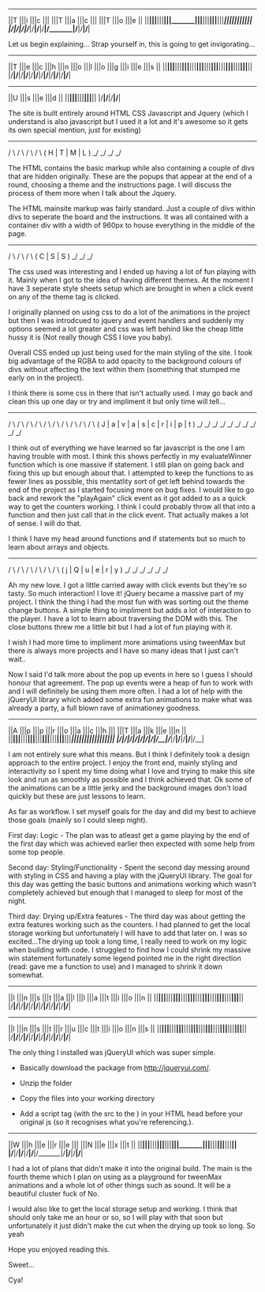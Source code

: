 
 ____ ____ ____ _________ ____ ____ ____ _________ ____ ____ ____ 
||T |||i |||c |||       |||T |||a |||c |||       |||T |||o |||e ||
||__|||__|||__|||_______|||__|||__|||__|||_______|||__|||__|||__||
|/__\|/__\|/__\|/_______\|/__\|/__\|/__\|/_______\|/__\|/__\|/__\|




Let us begin explaining... Strap yourself in, this is going to get invigorating...




 ____ ____ ____ ____ ____ ____ ____ ____ ____ ____ ____ ____ 
||T |||e |||c |||h |||n |||o |||l |||o |||g |||i |||e |||s ||
||__|||__|||__|||__|||__|||__|||__|||__|||__|||__|||__|||__||
|/__\|/__\|/__\|/__\|/__\|/__\|/__\|/__\|/__\|/__\|/__\|/__\|
 ____ ____ ____ ____ 
||U |||s |||e |||d ||
||__|||__|||__|||__||
|/__\|/__\|/__\|/__\|



The site is built entirely around HTML CSS Javascript and Jquery (which I understand is also javascript but I used it a lot and it's awesome so it gets its own special mention, just for existing)


  _   _   _   _  
 / \ / \ / \ / \ 
( H | T | M | L )
 \_/ \_/ \_/ \_/ 

The HTML contains the basic markup while also containing a couple of divs that are hidden originally. These are the popups that appear at the end of a round, choosing a theme and the instructions page. I will discuss the process of them more when I talk about the Jquery.

The HTML mainsite markup was fairly standard. Just a couple of divs within divs to seperate the board and the instructions. It was all contained with a container div with a width of 960px to house everything in the middle of the page.



  _   _   _  
 / \ / \ / \ 
( C | S | S )
 \_/ \_/ \_/ 

The css used was interesting and I ended up having a lot of fun playing with it. Mainly when I got to the idea of having different themes. At the moment I have 3 seperate style sheets setup which are brought in when a click event on any of the theme  tag is clicked.

I originally planned on using css to do a lot of the animations in the project but then I was introdcued to jquery and event handlers and suddenly my options seemed a lot greater and css was left behind like the cheap little hussy it is (Not really though CSS I love you baby).

Overall CSS ended up just being used for the main styling of the site. I took big advantage of the RGBA to add opacity to the background colours of divs without affecting the text within them (something that stumped me early on in the project).

I think there is some css in there that isn't actually used. I may go back and clean this up one day or try and impliment it but only time will tell...



  _   _   _   _   _   _   _   _   _   _  
 / \ / \ / \ / \ / \ / \ / \ / \ / \ / \ 
( J | a | v | a | s | c | r | i | p | t )
 \_/ \_/ \_/ \_/ \_/ \_/ \_/ \_/ \_/ \_/ 

 I think out of everything we have learned so far javascript is the one I am having trouble with most. I think this shows perfectly in my evaluateWinner function which is one massive if statement. I still plan on going back and fixing this up but enough about that. 
 I attempted to keep the functions to as fewer lines as possible, this mentatlity sort of get left behind towards the end of the project as I started focusing more on bug fixes. I would like to go back and rework the "playAgain" click event as it got added to as a quick way to get the counters working. I think I could probably throw all that into a function and then just call that in the click event. That actually makes a lot of sense. I will do that.

 I think I have my head around functions and if statements but so much to learn about arrays and objects. 



  _   _   _   _   _   _  
 / \ / \ / \ / \ / \ / \ 
( j | Q | u | e | r | y )
 \_/ \_/ \_/ \_/ \_/ \_/ 


Ah my new love. I got a little carried away with click events but they're so tasty. So much interaction! I love it! jQuery became a massive part of my project. I think the thing I had the most fun with was sorting out the theme change buttons. A simple thing to impliment but adds a lot of interaction to the player. I have a lot to learn about traversing the DOM with this. The close buttons threw me a little bit but I had a lot of fun playing with it. 

I wish I had more time to impliment more animations using tweenMax but there is always more projects and I have so many ideas that I just can't wait..

Now I said I'd talk more about the pop up events in here so I guess I should honour that agreement. 
The pop up events were a heap of fun to work with and I will definitely be using them more often. I had a lot of help with the jQueryUI library which added some extra fun animations to make what was already a party, a full blown rave of animationey goodness.




 ____ ____ ____ ____ ____ ____ ____ ____ _________ ____ ____ ____ ____ ____ 
||A |||p |||p |||r |||o |||a |||c |||h |||       |||T |||a |||k |||e |||n ||
||__|||__|||__|||__|||__|||__|||__|||__|||_______|||__|||__|||__|||__|||__||
|/__\|/__\|/__\|/__\|/__\|/__\|/__\|/__\|/_______\|/__\|/__\|/__\|/__\|/__\|



I am not entirely sure what this means. But I think I definitely took a design approach to the entire project. I enjoy the front end, mainly styling and interactivity so I spent my time doing what I love and trying to make this site look and run as smoothly as possible and I think achieved that. Ok some of the animations can be a little jerky and the background images don't load quickly but these are just lessons to learn. 

As far as workflow. I set myself goals for the day and did my best to achieve those goals (mainly so I could sleep night).

First day: Logic - The plan was to atleast get a game playing by the end of the first day which was achieved earlier then expected with some help from some top people.

Second day: Styling/Functionality - Spent the second day messing around with styling in CSS and having a play with the jQueryUI library. The goal for this day was getting the basic buttons and animations working which wasn't completely achieved but enough that I managed to sleep for most of the night.

Third day: Drying up/Extra features - The third day was about getting the extra features working such as the counters. I had planned to get the local storage working but unfortunately I will have to add that later on. I was so excited...The drying up took a long time, I really need to work on my logic when building with code. I struggled to find how I could shrink my massive win statement fortunately some legend pointed me in the right direction (read: gave me a function to use) and I managed to shrink it down somewhat.



 ____ ____ ____ ____ ____ ____ ____ ____ ____ ____ ____ ____ 
||I |||n |||s |||t |||a |||l |||l |||a |||t |||i |||o |||n ||
||__|||__|||__|||__|||__|||__|||__|||__|||__|||__|||__|||__||
|/__\|/__\|/__\|/__\|/__\|/__\|/__\|/__\|/__\|/__\|/__\|/__\|
 ____ ____ ____ ____ ____ ____ ____ ____ ____ ____ ____ ____ 
||I |||n |||s |||t |||r |||u |||c |||t |||i |||o |||n |||s ||
||__|||__|||__|||__|||__|||__|||__|||__|||__|||__|||__|||__||
|/__\|/__\|/__\|/__\|/__\|/__\|/__\|/__\|/__\|/__\|/__\|/__\|

The only thing I installed was jQueryUI which was super simple.

- Basically download the package from http://jqueryui.com/.

- Unzip the folder

- Copy the files into your working directory

- Add a script tag (with the src to the ) in your HTML head before your original js (so it recognises what you're referencing.).



 ____ ____ ____ ____ ____ _________ ____ ____ ____ ____ 
||W |||h |||e |||r |||e |||       |||N |||e |||x |||t ||
||__|||__|||__|||__|||__|||_______|||__|||__|||__|||__||
|/__\|/__\|/__\|/__\|/__\|/_______\|/__\|/__\|/__\|/__\|

I had a lot of plans that didn't make it into the original build. The main is the fourth theme which I plan on using as a playground for tweenMax animations and a whole lot of other things such as sound. It will be a beautiful cluster fuck of No.

I would also like to get the local storage setup and working. I think that should only take me an hour or so, so I will play with that soon but unfortunately it just didn't make the cut when the drying up took so long. So yeah


Hope you enjoyed reading this.

Sweet...

Cya!












